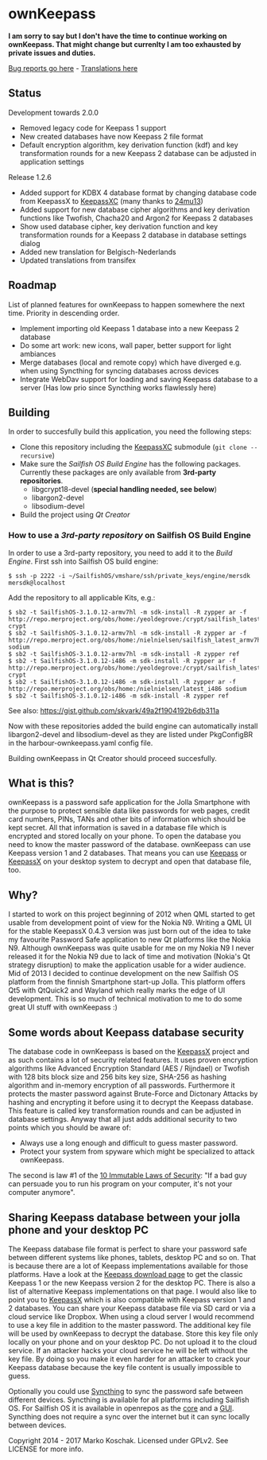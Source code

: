 # ownKeepass

__I am sorry to say but I don't have the time to continue working on ownKeepass. That might change but currenlty I am too exhausted by private issues and duties.__

[Bug reports go here] - [Translations here]

## Status

Development towards 2.0.0
* Removed legacy code for Keepass 1 support
* New created databases have now Keepass 2 file format
* Default encryption algorithm, key derivation function (kdf) and key transformation rounds for a new Keepass 2 database can be adjusted in application settings

Release 1.2.6
* Added support for KDBX 4 database format by changing database code from KeepassX to [KeepassXC] (many thanks to [24mu13](https://github.com/24mu13))
* Added support for new database cipher algorithms and key derivation functions like Twofish, Chacha20 and Argon2 for Keepass 2 databases
* Show used database cipher, key derivation function and key transformation rounds for a Keepass 2 database in database settings dialog
* Added new translation for Belgisch-Nederlands
* Updated translations from transifex

## Roadmap

List of planned features for ownKeepass to happen somewhere the next time. Priority
in descending order.

*   Implement importing old Keepass 1 database into a new Keepass 2 database
*   Do some art work: new icons, wall paper, better support for light ambiances
*   Merge databases (local and remote copy) which have diverged e.g. when using Syncthing for syncing databases across devices
*   Integrate WebDav support for loading and saving Keepass database to a server (Has low prio since Syncthing works flawlessly here)

## Building

In order to succesfully build this application, you need the following steps:
- Clone this repository including the [KeepassXC] submodule (`git clone --recursive`)
- Make sure the _Sailfish OS Build Engine_ has the following packages. Currently these packages are only available from **3rd-party repositories**.
  - libgcrypt18-devel (**special handling needed, see below**)
  - libargon2-devel 
  - libsodium-devel 
- Build the project using _Qt Creator_

### How to use a _3rd-party repository_ on Sailfish OS Build Engine

In order to use a 3rd-party repository, you need to add it to the _Build Engine_.
First ssh into Sailfish OS build engine:

    $ ssh -p 2222 -i ~/SailfishOS/vmshare/ssh/private_keys/engine/mersdk mersdk@localhost
    
Add the repository to all applicable Kits, e.g.:

    $ sb2 -t SailfishOS-3.1.0.12-armv7hl -m sdk-install -R zypper ar -f http://repo.merproject.org/obs/home:/yeoldegrove:/crypt/sailfish_latest_armv7hl crypt
    $ sb2 -t SailfishOS-3.1.0.12-armv7hl -m sdk-install -R zypper ar -f http://repo.merproject.org/obs/home:/nielnielsen/sailfish_latest_armv7hl sodium
    $ sb2 -t SailfishOS-3.1.0.12-armv7hl -m sdk-install -R zypper ref
    $ sb2 -t SailfishOS-3.1.0.12-i486 -m sdk-install -R zypper ar -f http://repo.merproject.org/obs/home:/yeoldegrove:/crypt/sailfish_latest_i486 crypt
    $ sb2 -t SailfishOS-3.1.0.12-i486 -m sdk-install -R zypper ar -f http://repo.merproject.org/obs/home:/nielnielsen/latest_i486 sodium
    $ sb2 -t SailfishOS-3.1.0.12-i486 -m sdk-install -R zypper ref

See also: https://gist.github.com/skvark/49a2f1904192b6db311a

Now with these repositories added the build engine can automatically install libargon2-devel and libsodium-devel as they are listed under PkgConfigBR in the harbour-ownkeepass.yaml config file.

Building ownKeepass in Qt Creator should proceed succesfully.

## What is this?

ownKeepass is a password safe application for the Jolla Smartphone with the purpose to
protect sensible data like passwords for web pages, credit card numbers,
PINs, TANs and other bits of information which should be kept secret. All that information
is saved in a database file which is encrypted and stored locally on your phone. To open
the database you need to know the master password of the database. ownKeepass can use Keepass
version 1 and 2 databases. That means you can use [Keepass] or [KeepassX] on your desktop
system to decrypt and open that database file, too.

## Why?

I started to work on this project beginning of 2012 when QML started to get usable from development point
of view for the Nokia N9. Writing a QML UI for the stable KeepassX 0.4.3 version was just born out of the
idea to take my favourite Password Safe application to new Qt platforms like the Nokia N9. Although
ownKeepass was quite usable for me on my Nokia N9 I never released it for the Nokia N9 due to lack of
time and motivation (Nokia's Qt strategy disruption) to make the application usable for a wider audience.
Mid of 2013 I decided to continue development on the new Sailfish OS platform from the finnish Smartphone
start-up Jolla. This platform offers Qt5 with QtQuick2 and Wayland which really marks the edge of UI
development. This is so much of technical motivation to me to do some great UI stuff with ownKeepass :)

## Some words about Keepass database security

The database code in ownKeepass is based on the [KeepassX] project and as such contains a lot of
security related features. It uses proven encryption algorithms like Advanced Encryption Standard
(AES / Rijndael) or Twofish with 128 bits block size and 256 bits key size, SHA-256 as hashing
algorithm and in-memory encryption of all passwords. Furthermore it protects the master
password against Brute-Force and Dictonary Attacks by hashing and encrypting it before
using it to decrypt the Keepass database. This feature is called key transformation rounds and can be
adjusted in database settings. Anyway that all just adds additional security to two points which
you should be aware of:

*   Always use a long enough and difficult to guess master password.
*   Protect your system from spyware which might be specialized to attack ownKeepass.

The second is law #1 of the [10 Immutable Laws of Security]: "If a bad guy can persuade you to run
his program on your computer, it's not your computer anymore".

## Sharing Keepass database between your jolla phone and your desktop PC

The Keepass database file format is perfect to share your password safe between different
systems like phones, tablets, desktop PC and so on. That is because there are a lot of Keepass
implementations available for those platforms. Have a look at the [Keepass download page] to get the classic Keepass 1 or
the new Keepass version 2 for the desktop PC. There is also a list of alternative Keepass implementations on that page.
I would also like to point you to [KeepassX] which is also compatible with Keepass version 1 and 2 databases.
You can share your Keepass database file via SD card or via a cloud service like Dropbox.
When using a cloud server I would recommend to use a key file in addition to the master password.
The additional key file will be used by ownKeepass to decrypt the database. Store this key file
only locally on your phone and on your desktop PC. Do not upload it to the cloud service. If an attacker
hacks your cloud service he will be left without the key file. By doing so you make it even
harder for an attacker to crack your Keepass database because the key file content is usually
impossible to guess.

Optionally you could use [Syncthing] to sync the password safe between different devices. Syncthing is available for
all platforms including Sailfish OS. For Sailfish OS it is available in openrepos as the [core] and a [GUI].
Syncthing does not require a sync over the internet but it can sync locally between devices.

Copyright 2014 - 2017 Marko Koschak. Licensed under GPLv2. See LICENSE for more info.


[openrepos.net]: https://openrepos.net/content/jobe/ownkeepass                             "Beta and testing releases"
[Keepass]: http://www.keepass.info/help/v1/setup.html                                      "Official Keepass homepage for version 1"
[KeepassX]: http://www.keepassx.org                                                        "KeepassX project homepage"
[KeepassXC]: http://www.keepassxc.org                                                      "KeepassXC project homepage"
[10 Immutable Laws of Security]: http://technet.microsoft.com/en-us/library/cc722487.aspx  "10 Immutable Laws of Security"
[Keepass download page]: http://www.keepass.info/download.html                             "Download classic Keepass"
[Bug reports go here]: https://github.com/jobe-m/ownkeepass/issues
[Translations here]: https://www.transifex.com/projects/p/jobe_m-ownKeepass/
[Syncthing]: https://syncthing.net/                                                        "Syncthing homepage"
[core]: https://openrepos.net/content/fooxl/syncthing-inotify-bin                          "Syncthing core for SFOS"
[GUI]: https://openrepos.net/content/fooxl/syncthing-sf                                    "Syncthing GUI for SFOS"
[SFOS manual building]: https://sailfishos.org/wiki/Tutorial_-_Building_packages_manually  "Tutorial - Building packages manually"
[libsodium]: https://openrepos.net/content/birdzhang/libsodium                             "Libsodium on OpenRepos.net"

